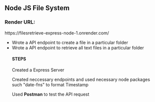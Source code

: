 <h2>Node JS File System</h2>
<h3>Render URL:</h3>https://filesretrieve-express-node-1.onrender.com/
<ul>
  <li>Wrote a API endpoint to create a file in a particular folder</li>
  <li>Wrote a API endpoint to retrieve all text files in a particular folder</li>

  <h4>STEPS</h4>
  <p>Created a Express Server</p>
  <p>Created neccessary endpoints and used necessary node packages such "date-fns" to format Timestamp</p>
  <p>Used <b>Postman</b> to test the API request</p>
</ul>

